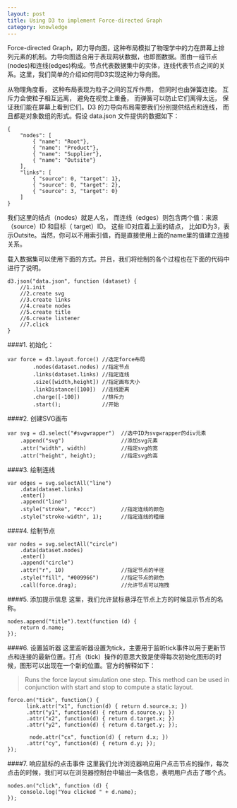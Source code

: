 ```yaml
---
layout: post
title: Using D3 to implement Force-directed Graph
category: knowledge
---
```


Force-directed Graph，即力导向图，这种布局模拟了物理学中的力在屏幕上排列元素的机制。力导向图适合用于表现网状数据，也即图数据。图由一组节点(nodes)和连线(edges)构成。节点代表数据集中的实体，连线代表节点之间的关系。这里，我们简单的介绍如何用D3实现这种力导向图。

<!--more-->

从物理角度看， 这种布局表现为粒子之间的互斥作用， 但同时也由弹簧连接。 互斥力会使粒子相互远离， 避免在视觉上重叠， 而弹簧可以防止它们离得太远， 保证我们能在屏幕上看到它们。D3 的力导向布局需要我们分别提供结点和连线， 而且都是对象数组的形式。假设 data.json 文件提供的数据如下：

	{
	    "nodes": [
	        { "name": "Root"},
	        { "name": "Product"},
	        { "name": "Supplier"},
	        { "name": "Outsite"}
	    ],
	    "links": [
	        { "source": 0, "target": 1},
	        { "source": 0, "target": 2},
	        { "source": 3, "target": 0}
	    ]
	}

我们这里的结点（nodes）就是人名， 而连线（edges）则包含两个值：来源（source）ID 和目标（ target）ID。 这些 ID对应着上面的结点， 比如ID为3，表示Outsite。当然，你可以不用索引值，而是直接使用上面的name里的值建立连接关系。

载入数据集可以使用下面的方式。并且，我们将绘制的各个过程也在下面的代码中进行了说明。

	d3.json("data.json", function (dataset) {
		//1.init
		//2.create svg
		//3.create links
		//4.create nodes
		//5.create title
		//6.create listener
		//7.click
	}

####1. 初始化：

	var force = d3.layout.force() //选定force布局
	        .nodes(dataset.nodes) //指定节点
	        .links(dataset.links) //指定连线
	        .size([width,height]) //指定画布大小
	        .linkDistance([100])  //连线距离
	        .charge([-100])		  //排斥力
	        .start();			  //开始

####2. 创建SVG画布

    var svg = d3.select("#svgwrapper")	//选中ID为svgwrapper的div元素
        .append("svg")					//添加svg元素
        .attr("width", width)			//指定svg的宽
        .attr("height", height);		//指定svg的高

####3. 绘制连线

    var edges = svg.selectAll("line")
        .data(dataset.links)
        .enter()
        .append("line")
        .style("stroke", "#ccc")		//指定连线的颜色
        .style("stroke-width", 1);		//指定连线的粗细

####4. 绘制节点
	
    var nodes = svg.selectAll("circle")
        .data(dataset.nodes)
        .enter()
        .append("circle")
        .attr("r", 10)					//指定节点的半径
        .style("fill", "#009966")		//指定节点的颜色
        .call(force.drag);				//允许节点可以拖拽

####5. 添加提示信息
这里，我们允许鼠标悬浮在节点上方的时候显示节点的名称。

    nodes.append("title").text(function (d) {
        return d.name;
    });

####6. 设置监听器
这里监听器设置为tick，主要用于监听tick事件以用于更新节点和连接的最新位置。打点（tick）操作的意思大致是使得每次初始化图形的时候，图形可以出现在一个新的位置。官方的解释如下：

> Runs the force layout simulation one step. This method can be used in conjunction with start and stop to compute a static layout. 


    force.on("tick", function() {
		  link.attr("x1", function(d) { return d.source.x; })
	      .attr("y1", function(d) { return d.source.y; })
	      .attr("x2", function(d) { return d.target.x; })
	      .attr("y2", function(d) { return d.target.y; });

		   node.attr("cx", function(d) { return d.x; })
      	  .attr("cy", function(d) { return d.y; });
	});

####7. 响应鼠标的点击事件
这里我们允许浏览器响应用户点击节点的操作，每次点击的时候，我们可以在浏览器控制台中输出一条信息，表明用户点击了哪个点。

    nodes.on("click", function (d) {
        console.log("You clicked " + d.name);
    });